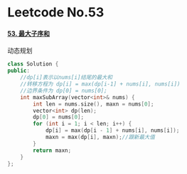# Leetcode No.53

#### [53. 最大子序和](https://leetcode-cn.com/problems/maximum-subarray/)

动态规划

```c++
class Solution {
public:
    //dp[i]表示以nums[i]结尾的最大和
    //转移方程为 dp[i] = max(dp[i-1] + nums[i], nums[i])
    //边界条件为 dp[0] = nums[0];
    int maxSubArray(vector<int>& nums) {
        int len = nums.size(), maxn = nums[0];
        vector<int> dp(len);
        dp[0] = nums[0];
        for (int i = 1; i < len; i++) {
            dp[i] = max(dp[i - 1] + nums[i], nums[i]);
            maxn = max(dp[i], maxn);//跟新最大值
        }
        return maxn;
    }
};
```

